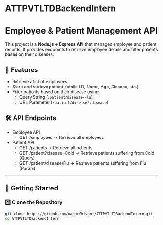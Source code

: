 # ATTPVTLTDBackendIntern
# Employee & Patient Management API

This project is a **Node.js + Express API** that manages employee and patient records. It provides endpoints to retrieve employee details and filter patients based on their diseases.

## 📌 Features
- Retrieve a list of employees
- Store and retrieve patient details (ID, Name, Age, Disease, etc.)
- Filter patients based on their disease using:
  - Query String (`/patient?disease=Flu`)
  - URL Parameter (`/patient/disease/:disease`)

## 🛠 API Endpoints
- Employee API
    - GET	/employees	-> Retrieve all employees
- Patient API
    - GET	/patients ->	Retrieve all patients
    - GET		/patient?disease=Cold ->	Retrieve patients suffering from Cold (Query)
    - GET	/patient/disease/Flu ->	Retrieve patients suffering from Flu (Param)
---

## 🚀 Getting Started

### **1️⃣ Clone the Repository**
```sh
git clone https://github.com/nagarShivani/ATTPVTLTDBackendIntern.git
cd ATTPVTLTDBackendIntern

